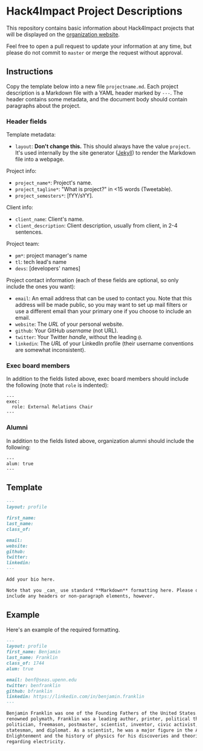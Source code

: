 # Hack4Impact Project Descriptions

This repository contains basic information about Hack4Impact projects that will
be displayed on the [organization website](http://hack4impact.org/projects).

Feel free to open a pull request to update your information at any time, but
please do not commit to `master` or merge the request without approval.


## Instructions

Copy the template below into a new file `projectname.md`. Each project description
is a Markdown file with a YAML header marked by `---`. The header contains some
metadata, and the document body should contain paragraphs about the project.

### Header fields

Template metadata:
- `layout`: **Don't change this.** This should always have the value `project`.
  It's used internally by the site generator ([Jekyll](https://jekyllrb.com/))
  to render the Markdown file into a webpage.

Project info:
- `project_name*`: Project's name.
- `project_tagline*`: "What is project?" in <15 words (Tweetable).
- `project_semesters*`: [fYY/sYY].

Client info:
- `client_name`: Client's name.
- `client_description`: Client description, usually from client, in 2-4 sentences. 

Project team:
- `pm*`: project manager's name
- `tl`: tech lead's name
- `devs`: [developers' names]

Project contact information (each of these fields are optional, so only include the ones
you want):
- `email`: An email address that can be used to contact you. Note that this
  address will be made public, so you may want to set up mail filters or use a
  different email than your primary one if you choose to include an email.
- `website`: The _URL_ of your personal website.
- `github`: Your GitHub _username_ (not URL).
- `twitter`: Your Twitter _handle_, without the leading `@`.
- `linkedin`: The _URL_ of your LinkedIn profile (their username conventions are
  somewhat inconsistent).

### Exec board members

In addition to the fields listed above, exec board members should include the
following (note that `role` is indented):

```
---
exec:
  role: External Relations Chair
---
```

### Alumni

In addition to the fields listed above, organization alumni should include the
following:

```
---
alum: true
---
```


## Template

```markdown
---
layout: profile

first_name:
last_name:
class_of:

email:
website:
github:
twitter:
linkedin:
---

Add your bio here.

Note that you _can_ use standard **Markdown** formatting here. Please don't
include any headers or non-paragraph elements, however.
```

## Example

Here's an example of the required formatting.

```markdown
---
layout: profile
first_name: Benjamin
last_name: Franklin
class_of: 1744
alum: true

email: benf@seas.upenn.edu
twitter: benfranklin
github: bfranklin
linkedin: https://linkedin.com/in/benjamin.franklin
---

Benjamin Franklin was one of the Founding Fathers of the United States. A
renowned polymath, Franklin was a leading author, printer, political theorist,
politician, freemason, postmaster, scientist, inventor, civic activist,
statesman, and diplomat. As a scientist, he was a major figure in the American
Enlightenment and the history of physics for his discoveries and theories
regarding electricity.
```
